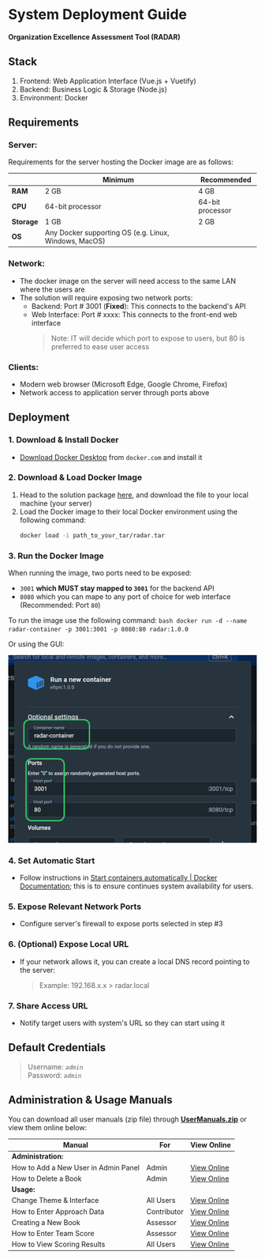 # System Deployment Guide

#### Organization Excellence Assessment Tool (RADAR)

## Stack

1. Frontend: Web Application Interface (Vue.js + Vuetify)
2. Backend: Business Logic & Storage (Node.js)
3. Environment: Docker

## Requirements

### Server:

Requirements for the server hosting the Docker image are as follows:

|             | Minimum                                               | Recommended      |
| ----------- | ----------------------------------------------------- | ---------------- |
| **RAM**     | 2 GB                                                  | 4 GB             |
| **CPU**     | 64-bit processor                                      | 64-bit processor |
| **Storage** | 1 GB                                                  | 2 GB             |
| **OS**      | Any Docker supporting OS (e.g. Linux, Windows, MacOS) |

### Network:

- The docker image on the server will need access to the same LAN where the users are
- The solution will require exposing two network ports:
  - Backend: Port # 3001 (**Fixed**): This connects to the backend's API
  - Web Interface: Port # xxxx: This connects to the front-end web interface
    > Note: IT will decide which port to expose to users, but 80 is preferred to ease user access

### Clients:

- Modern web browser (Microsoft Edge, Google Chrome, Firefox)
- Network access to application server through ports above

## Deployment

### 1. Download & Install Docker

- [Download Docker Desktop](https://www.docker.com/products/docker-desktop/) from `docker.com` and install it

### 2. Download & Load Docker Image

1. Head to the solution package [here](https://netorgft5795324-my.sharepoint.com/:u:/g/personal/jack_tbc-me_com/EQLQMa5d6FJAqBy7QXSGd1QBDw89PdCU_50bGCro7BKFzA?e=sF2CQk), and download the file to your local machine (your server)
2. Load the Docker image to their local Docker environment using the following command:
   ```bash
   docker load -i path_to_your_tar/radar.tar
   ```

### 3. Run the Docker Image

When running the image, two ports need to be exposed:

- `3001` **which MUST stay mapped to `3001`** for the backend API
- `8080` which you can mape to any port of choice for web interface (Recommended: Port `80`)

To run the image use the following command:
`bash
	docker run -d --name radar-container -p 3001:3001 -p 8080:80 radar:1.0.0
	`

Or using the GUI:

![docker-run-config.png](.images/run-docker-config.png)

### 4. Set Automatic Start

- Follow instructions in [Start containers automatically | Docker Documentation](https://docs.docker.com/config/containers/start-containers-automatically/); this is to ensure continues system availability for users.

### 5. Expose Relevant Network Ports

- Configure server's firewall to expose ports selected in step #3

### 6. (Optional) Expose Local URL

- If your network allows it, you can create a local DNS record pointing to the server:
  > Example: 192.168.x.x > radar.local

### 7. Share Access URL

- Notify target users with system's URL so they can start using it

## Default Credentials

> Username: _`admin`_  
> Password: _`admin`_

## Administration & Usage Manuals

You can download all user manuals (zip file) through **[UserManuals.zip](manual/UserManuals.zip)** or view them online below:

| Manual                               | For         | View Online                                                                                |
| ------------------------------------ | ----------- | ------------------------------------------------------------------------------------------ |
| **Administration:**                  |
| How to Add a New User in Admin Panel | Admin       | [View Online](manual/Admin%20-%20How%20to%20Add%20a%20New%20User%20in%20Admin%20Panel.pdf) |
| How to Delete a Book                 | Admin       | [View Online](manual/Admin%20-%20How%20Delete%20a%20Book.pdf)                              |
| **Usage:**                           |
| Change Theme & Interface             | All Users   | [View Online](manual/All%20Users%20-%20Change%20Theme%20&%20Interface.pdf)                 |
| How to Enter Approach Data           | Contributor | [View Online](manual/Contributor%20-%20How%20to%20Enter%20Approach%20Data.pdf)             |
| Creating a New Book                  | Assessor    | [View Online](manual/Assessor%20-%20Creating%20a%20New%20Book.pdf)                         |
| How to Enter Team Score              | Assessor    | [View Online](manual/Assessor%20-%20How%20to%20Enter%20Team%20Score.pdf)                   |
| How to View Scoring Results          | All Users   | [View Online](manual/All%20Users%20-%20How%20to%20View%20Scoring%20Results.pdf)            |

